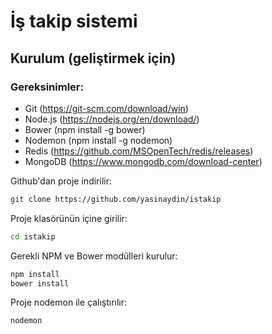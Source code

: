 # İş takip sistemi

## Kurulum (geliştirmek için)
### Gereksinimler:
* Git (https://git-scm.com/download/win)
* Node.js (https://nodejs.org/en/download/)
* Bower (npm install -g bower)
* Nodemon (npm install -g nodemon)
* Redis (https://github.com/MSOpenTech/redis/releases)
* MongoDB (https://www.mongodb.com/download-center)

Github'dan proje indirilir:
```sh
git clone https://github.com/yasinaydin/istakip
```

Proje klasörünün içine girilir:
```sh
cd istakip
```

Gerekli NPM ve Bower modülleri kurulur:
```sh
npm install
bower install
```

Proje nodemon ile çalıştırılır:
```sh
nodemon
```
